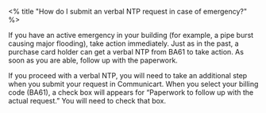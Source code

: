 <% title "How do I submit an verbal NTP request in case of emergency?" %>

If you have an active emergency in your building (for example, a pipe burst causing major flooding), take action immediately. Just as in the past, a purchase card holder can get a verbal NTP from BA61 to take action. As soon as you are able, follow up with the paperwork.

If you proceed with a verbal NTP, you will need to take an additional step when you submit your request in Communicart. When you select your billing code (BA61), a check box will appears for “Paperwork to follow up with the actual request.” You will need to check that box.
